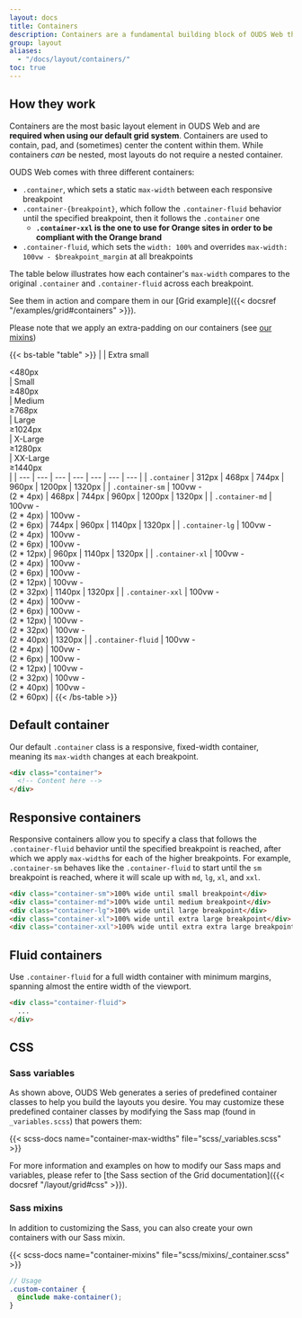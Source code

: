 ```yaml
---
layout: docs
title: Containers
description: Containers are a fundamental building block of OUDS Web that contain, pad, and align your content within a given device or viewport.
group: layout
aliases:
  - "/docs/layout/containers/"
toc: true
---
```


## How they work

Containers are the most basic layout element in OUDS Web and are **required when using our default grid system**. Containers are used to contain, pad, and (sometimes) center the content within them. While containers *can* be nested, most layouts do not require a nested container.

OUDS Web comes with three different containers:

- `.container`, which sets a static `max-width` between each responsive breakpoint
- `.container-{breakpoint}`, which follow the `.container-fluid` behavior until the specified breakpoint, then it follows the `.container` one
  - **`.container-xxl` is the one to use for Orange sites in order to be compliant with the Orange brand**
- `.container-fluid`, which sets the `width: 100%` and overrides `max-width: 100vw - $breakpoint_margin` at all breakpoints

The table below illustrates how each container's `max-width` compares to the original `.container` and `.container-fluid` across each breakpoint.

See them in action and compare them in our [Grid example]({{< docsref "/examples/grid#containers" >}}).

Please note that we apply an extra-padding on our containers (see [our mixins](#mixins))

{{< bs-table "table" >}}
|  | Extra small<div class="fw-normal">&lt;480px</div> | Small<div class="fw-normal">&ge;480px</div> | Medium<div class="fw-normal">&ge;768px</div> | Large<div class="fw-normal">&ge;1024px</div> | X-Large<div class="fw-normal">&ge;1280px</div> | XX-Large<div class="fw-normal">&ge;1440px</div> |
| --- | --- | --- | --- | --- | --- | --- |
| `.container` | <span class="text-body-secondary">312px</span> | 468px | 744px | 960px | 1200px | 1320px |
| `.container-sm` | <span class="text-body-secondary">100vw -<br>(2 * 4px)</span> | 468px | 744px | 960px | 1200px | 1320px |
| `.container-md` | <span class="text-body-secondary">100vw -<br>(2 * 4px)</span> | <span class="text-body-secondary">100vw -<br>(2 * 6px)</span> | 744px | 960px | 1140px | 1320px |
| `.container-lg` | <span class="text-body-secondary">100vw -<br>(2 * 4px)</span> | <span class="text-body-secondary">100vw -<br>(2 * 6px)</span> | <span class="text-body-secondary">100vw -<br>(2 * 12px)</span> | 960px | 1140px | 1320px |
| `.container-xl` | <span class="text-body-secondary">100vw -<br>(2 * 4px)</span> | <span class="text-body-secondary">100vw -<br>(2 * 6px)</span> | <span class="text-body-secondary">100vw -<br>(2 * 12px)</span> | <span class="text-body-secondary">100vw -<br>(2 * 32px)</span> | 1140px | 1320px |
| `.container-xxl` | <span class="text-body-secondary">100vw -<br>(2 * 4px)</span> | <span class="text-body-secondary">100vw -<br>(2 * 6px)</span> | <span class="text-body-secondary">100vw -<br>(2 * 12px)</span> | <span class="text-body-secondary">100vw -<br>(2 * 32px)</span> | <span class="text-body-secondary">100vw -<br>(2 * 40px)</span> | 1320px |
| `.container-fluid` | <span class="text-body-secondary">100vw -<br>(2 * 4px)</span> | <span class="text-body-secondary">100vw -<br>(2 * 6px)</span> | <span class="text-body-secondary">100vw -<br>(2 * 12px)</span> | <span class="text-body-secondary">100vw -<br>(2 * 32px)</span> | <span class="text-body-secondary">100vw -<br>(2 * 40px)</span> | <span class="text-body-secondary">100vw -<br>(2 * 60px)</span> |
{{< /bs-table >}}

## Default container

Our default `.container` class is a responsive, fixed-width container, meaning its `max-width` changes at each breakpoint.

```html
<div class="container">
  <!-- Content here -->
</div>
```

## Responsive containers

Responsive containers allow you to specify a class that follows the `.container-fluid` behavior until the specified breakpoint is reached, after which we apply `max-width`s for each of the higher breakpoints. For example, `.container-sm` behaves like the `.container-fluid` to start until the `sm` breakpoint is reached, where it will scale up with `md`, `lg`, `xl`, and `xxl`.

```html
<div class="container-sm">100% wide until small breakpoint</div>
<div class="container-md">100% wide until medium breakpoint</div>
<div class="container-lg">100% wide until large breakpoint</div>
<div class="container-xl">100% wide until extra large breakpoint</div>
<div class="container-xxl">100% wide until extra extra large breakpoint</div>
```

## Fluid containers

Use `.container-fluid` for a full width container with minimum margins, spanning almost the entire width of the viewport.

```html
<div class="container-fluid">
  ...
</div>
```

## CSS

### Sass variables

As shown above, OUDS Web generates a series of predefined container classes to help you build the layouts you desire. You may customize these predefined container classes by modifying the Sass map (found in `_variables.scss`) that powers them:

{{< scss-docs name="container-max-widths" file="scss/_variables.scss" >}}

For more information and examples on how to modify our Sass maps and variables, please refer to [the Sass section of the Grid documentation]({{< docsref "/layout/grid#css" >}}).

### Sass mixins

In addition to customizing the Sass, you can also create your own containers with our Sass mixin.

{{< scss-docs name="container-mixins" file="scss/mixins/_container.scss" >}}

```scss
// Usage
.custom-container {
  @include make-container();
}
```
